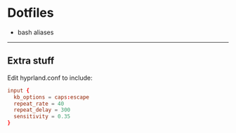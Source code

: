 # Dotfiles

- bash aliases

---

## Extra stuff

Edit hyprland.conf to include:

```conf
input {
  kb_options = caps:escape
  repeat_rate = 40
  repeat_delay = 300
  sensitivity = 0.35
}
```
